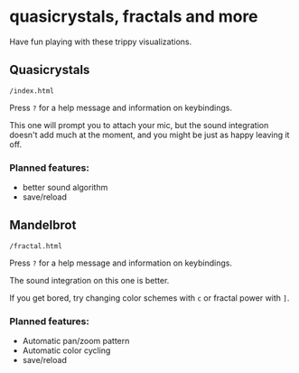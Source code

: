 quasicrystals, fractals and more
==================

Have fun playing with these trippy visualizations.

Quasicrystals
---------

    /index.html

Press `?` for a help message and information on keybindings.

This one will prompt you to attach your mic, but the sound integration
doesn't add much at the moment, and you might be just as happy leaving
it off.

### Planned features:

 - better sound algorithm
 - save/reload

Mandelbrot
---------

    /fractal.html

Press `?` for a help message and information on keybindings.

The sound integration on this one is better.

If you get bored, try changing color schemes with `c` or fractal power
with `]`.

### Planned features:

 - Automatic pan/zoom pattern
 - Automatic color cycling
 - save/reload